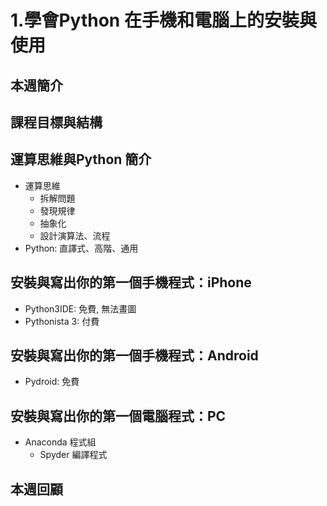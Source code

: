1.學會Python 在手機和電腦上的安裝與使用
=========================

## 本週簡介

## 課程目標與結構

## 運算思維與Python 簡介
- 運算思維
    - 拆解問題
    - 發現規律
    - 抽象化
    - 設計演算法、流程
- Python: 直譯式、高階、通用

## 安裝與寫出你的第一個手機程式：iPhone
- Python3IDE: 免費, 無法畫圖
- Pythonista 3: 付費

## 安裝與寫出你的第一個手機程式：Android
- Pydroid: 免費

## 安裝與寫出你的第一個電腦程式：PC
- Anaconda 程式組
    - Spyder 編譯程式

## 本週回顧
